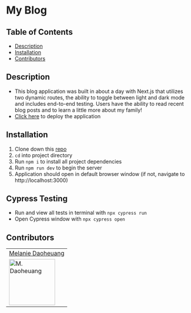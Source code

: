 # My Blog 

## Table of Contents
* [Description](#description)
* [Installation](#installation)
* [Contributors](#contributors)

## Description
 - This blog application was built in about a day with Next.js that utilizes two dynamic routes, the ability to toggle between light and dark mode and includes end-to-end testing. Users have the ability to read recent blog posts and to learn a little more about my family! 
 - [Click here](https://nextjs-blog-roan-seven.vercel.app/) to deploy the application

## Installation
1. Clone down this [repo](https://github.com/Gifty-capstone/gifty-frontend)
2. `cd` into project directory
3. Run `npm i` to install all project dependencies
4. Run `npm run dev` to begin the server
5. Application should open in default browser window (if not, navigate to http://localhost:3000)

## Cypress Testing 
- Run and view all tests in terminal with `npx cypress run`
- Open Cypress window with `npx cypress open`

## Contributors
<table>
    <tr>
        <td><a href="https://github.com/daomeow">Melanie Daoheuang</td>
    </tr>
    <tr>
      <td><img src="https://avatars.githubusercontent.com/u/72346536?v=4" alt="M. Daoheuang" width="125" height="auto" /></td>
</table>

